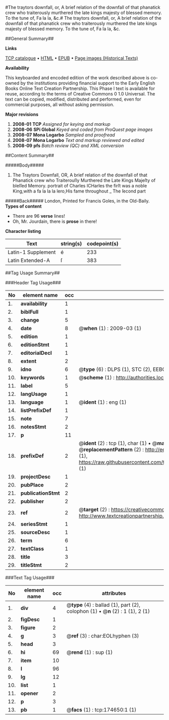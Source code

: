 #The traytors downfall, or, A brief relation of the downfall of that phanatick crew who traiterously murthered the late kings majesty of blessed memory. To the tune of, Fa la la, &c.#
The traytors downfall, or, A brief relation of the downfall of that phanatick crew who traiterously murthered the late kings majesty of blessed memory. To the tune of, Fa la la, &c.

##General Summary##

**Links**

[TCP catalogue](http://www.ota.ox.ac.uk/tcp/)  • 
[HTML](http://tei.it.ox.ac.uk/tcp/Texts-HTML/free/B06/B06177.html)  • 
[EPUB](http://tei.it.ox.ac.uk/tcp/Texts-EPUB/free/B06/B06177.epub) • 
[Page images (Historical Texts)](https://data.historicaltexts.jisc.ac.uk/view?pubId=eebo-47012683e&pageId=eebo-47012683e-174650-1)

**Availability**

This keyboarded and encoded edition of the
	       work described above is co-owned by the institutions
	       providing financial support to the Early English Books
	       Online Text Creation Partnership. This Phase I text is
	       available for reuse, according to the terms of Creative
	       Commons 0 1.0 Universal. The text can be copied,
	       modified, distributed and performed, even for
	       commercial purposes, all without asking permission.

**Major revisions**

1. __2008-01__ __TCP__ *Assigned for keying and markup*
1. __2008-06__ __SPi Global__ *Keyed and coded from ProQuest page images*
1. __2008-07__ __Mona Logarbo__ *Sampled and proofread*
1. __2008-07__ __Mona Logarbo__ *Text and markup reviewed and edited*
1. __2008-09__ __pfs__ *Batch review (QC) and XML conversion*

##Content Summary##

#####Body#####

1. The Traytors Downfall, OR, A brief relation of the downfall of that Phanatick crew who Traiterouſly Murthered the Late Kings Majeſty of bleſſed Memory.
portrait of Charles ICHarles the firſt was a noble King,with a fa la la la lero,His fame throughout 
    _ The ſecond part

#####Back#####
London, Printed for Francis Goles, in the Old-Baily.
**Types of content**

  * There are 96 **verse** lines!
  * Oh, Mr. Jourdain, there is **prose** in there!

**Character listing**


|Text|string(s)|codepoint(s)|
|---|---|---|
|Latin-1 Supplement|é|233|
|Latin Extended-A|ſ|383|

##Tag Usage Summary##

###Header Tag Usage###

|No|element name|occ|attributes|
|---|---|---|---|
|1.|__availability__|1||
|2.|__biblFull__|1||
|3.|__change__|5||
|4.|__date__|8| @__when__ (1) : 2009-03 (1)|
|5.|__edition__|1||
|6.|__editionStmt__|1||
|7.|__editorialDecl__|1||
|8.|__extent__|2||
|9.|__idno__|6| @__type__ (6) : DLPS (1), STC (2), EEBO-CITATION (1), OCLC (1), VID (1)|
|10.|__keywords__|1| @__scheme__ (1) : http://authorities.loc.gov/ (1)|
|11.|__label__|5||
|12.|__langUsage__|1||
|13.|__language__|1| @__ident__ (1) : eng (1)|
|14.|__listPrefixDef__|1||
|15.|__note__|7||
|16.|__notesStmt__|2||
|17.|__p__|11||
|18.|__prefixDef__|2| @__ident__ (2) : tcp (1), char (1)  •  @__matchPattern__ (2) : ([0-9\-]+):([0-9IVX]+) (1), (.+) (1)  •  @__replacementPattern__ (2) : http://eebo.chadwyck.com/downloadtiff?vid=$1&page=$2 (1), https://raw.githubusercontent.com/textcreationpartnership/Texts/master/tcpchars.xml#$1 (1)|
|19.|__projectDesc__|1||
|20.|__pubPlace__|2||
|21.|__publicationStmt__|2||
|22.|__publisher__|2||
|23.|__ref__|2| @__target__ (2) : https://creativecommons.org/publicdomain/zero/1.0/ (1), http://www.textcreationpartnership.org/docs/. (1)|
|24.|__seriesStmt__|1||
|25.|__sourceDesc__|1||
|26.|__term__|6||
|27.|__textClass__|1||
|28.|__title__|3||
|29.|__titleStmt__|2||


###Text Tag Usage###

|No|element name|occ|attributes|
|---|---|---|---|
|1.|__div__|4| @__type__ (4) : ballad (1), part (2), colophon (1)  •  @__n__ (2) : 1 (1), 2 (1)|
|2.|__figDesc__|1||
|3.|__figure__|2||
|4.|__g__|3| @__ref__ (3) : char:EOLhyphen (3)|
|5.|__head__|3||
|6.|__hi__|69| @__rend__ (1) : sup (1)|
|7.|__item__|10||
|8.|__l__|96||
|9.|__lg__|12||
|10.|__list__|1||
|11.|__opener__|2||
|12.|__p__|3||
|13.|__pb__|1| @__facs__ (1) : tcp:174650:1 (1)|
